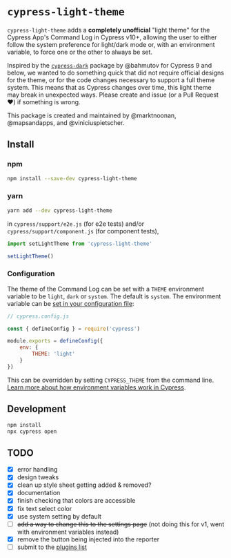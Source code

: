 # `cypress-light-theme`

`cypress-light-theme` adds a **completely unofficial** "light theme" for the Cypress App's Command Log in Cypress v10+, allowing the user to either follow the system preference for light/dark mode or, with an environment variable, to force one or the other to always be set.

Inspired by the [`cypress-dark`](https://npmjs.com/package/cypress-dark) package by @bahmutov for Cypress 9 and below, we wanted to do something quick that did not require official designs for the theme, or for the code changes necessary to support a full theme system. This means that as Cypress changes over time, this light theme may break in unexpected ways. Please create and issue (or a Pull Request ❤️) if something is wrong.

This package is created and maintained by @marktnoonan, @mapsandapps, and @viniciuspietscher.

## Install

### npm

```sh
npm install --save-dev cypress-light-theme
```

### yarn

```sh
yarn add --dev cypress-light-theme
```

in `cypress/support/e2e.js` (for e2e tests) and/or `cypress/support/component.js` (for component tests),

```js
import setLightTheme from 'cypress-light-theme'

setLightTheme()
```

### Configuration

The theme of the Command Log can be set with a `THEME` environment variable to be `light`, `dark` or `system`. The default is `system`. The environment variable can be [set in your configuration file](https://on.cypress.io/configuration):

```js
// cypress.config.js

const { defineConfig } = require('cypress')

module.exports = defineConfig({
    env: {
        THEME: 'light'
    }
})

```

This can be overridden by setting `CYPRESS_THEME` from the command line. [Learn more about how environment variables work in Cypress](https://on.cypress.io/environment-variables).

## Development

```sh
npm install
npx cypress open
```


## TODO

- [x] error handling
- [x] design tweaks
- [x] clean up style sheet getting added & removed?
- [x] documentation
- [x] finish checking that colors are accessible
- [x] fix text select color
- [x] use system setting by default
- [ ] ~~add a way to change this to the settings page~~ (not doing this for v1, went with environment variables instead)
- [x] remove the button being injected into the reporter
- [ ] submit to the [plugins list](https://docs.cypress.io/plugins/directory)
